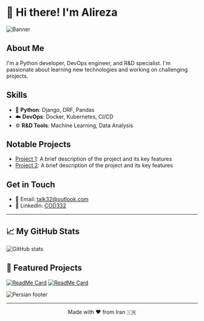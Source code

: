 # 👋 Hi there! I'm Alireza

![Banner](https://your-image-url.com/banner.png)

## About Me

I'm a Python developer, DevOps engineer, and R&D specialist. I'm passionate about learning new technologies and working on challenging projects.

## Skills

- 🐍 **Python**: Django, DRF, Pandas
- ☁️ **DevOps**: Docker, Kubernetes, CI/CD
- ⚙️ **R&D Tools**: Machine Learning, Data Analysis

## Notable Projects

- [Project 1](https://github.com/username/project1): A brief description of the project and its key features
- [Project 2](https://github.com/username/project2): A brief description of the project and its key features

## Get in Touch

- 📧 Email: [talk32@outlook.com](mailto:talk32@outlook.com)
- 💼 LinkedIn: [COD332](https://www.linkedin.com/in/cod332/)

---

## 📈 My GitHub Stats

![GitHub stats](https://github-readme-stats.vercel.app/api?username=yourusername&show_icons=true&theme=blueberry)

## 🌟 Featured Projects

[![ReadMe Card](https://github-readme-stats.vercel.app/api/pin/?username=yourusername&repo=project1&theme=blueberry)](https://github.com/yourusername/project1)
[![ReadMe Card](https://github-readme-stats.vercel.app/api/pin/?username=yourusername&repo=project2&theme=blueberry)](https://github.com/yourusername/project2)


![Persian footer](https://your-image-url.com/persian-design.png)

---

<p align="center">
  Made with ❤️ from Iran 🇮🇷
</p>
